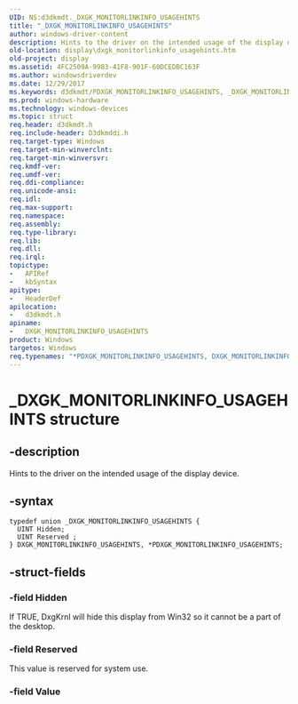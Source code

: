 ```yaml
---
UID: NS:d3dkmdt._DXGK_MONITORLINKINFO_USAGEHINTS
title: "_DXGK_MONITORLINKINFO_USAGEHINTS"
author: windows-driver-content
description: Hints to the driver on the intended usage of the display device.
old-location: display\dxgk_monitorlinkinfo_usagehints.htm
old-project: display
ms.assetid: 4FC2509A-9983-41F8-901F-60DCEDBC163F
ms.author: windowsdriverdev
ms.date: 12/29/2017
ms.keywords: d3dkmdt/PDXGK_MONITORLINKINFO_USAGEHINTS, _DXGK_MONITORLINKINFO_USAGEHINTS, d3dkmdt/DXGK_MONITORLINKINFO_USAGEHINTS, PDXGK_MONITORLINKINFO_USAGEHINTS, *PDXGK_MONITORLINKINFO_USAGEHINTS, DXGK_MONITORLINKINFO_USAGEHINTS, DXGK_MONITORLINKINFO_USAGEHINTS union [Display Devices], display.dxgk_monitorlinkinfo_usagehints, PDXGK_MONITORLINKINFO_USAGEHINTS union pointer [Display Devices]
ms.prod: windows-hardware
ms.technology: windows-devices
ms.topic: struct
req.header: d3dkmdt.h
req.include-header: D3dkmddi.h
req.target-type: Windows
req.target-min-winverclnt: 
req.target-min-winversvr: 
req.kmdf-ver: 
req.umdf-ver: 
req.ddi-compliance: 
req.unicode-ansi: 
req.idl: 
req.max-support: 
req.namespace: 
req.assembly: 
req.type-library: 
req.lib: 
req.dll: 
req.irql: 
topictype:
-	APIRef
-	kbSyntax
apitype:
-	HeaderDef
apilocation:
-	d3dkmdt.h
apiname:
-	DXGK_MONITORLINKINFO_USAGEHINTS
product: Windows
targetos: Windows
req.typenames: "*PDXGK_MONITORLINKINFO_USAGEHINTS, DXGK_MONITORLINKINFO_USAGEHINTS"
---
```


# _DXGK_MONITORLINKINFO_USAGEHINTS structure


## -description


Hints to the driver on the intended usage of the display device.


## -syntax


````
typedef union _DXGK_MONITORLINKINFO_USAGEHINTS {
  UINT Hidden;
  UINT Reserved ;
} DXGK_MONITORLINKINFO_USAGEHINTS, *PDXGK_MONITORLINKINFO_USAGEHINTS;
````


## -struct-fields




### -field Hidden

If TRUE, DxgKrnl will hide this display from Win32 so it cannot be a part of the desktop.


### -field Reserved

This value is reserved for system use.


### -field Value

 



